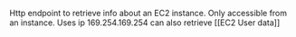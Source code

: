Http endpoint to retrieve info about an EC2 instance. 
Only accessible from an instance.
Uses ip 169.254.169.254
can also retrieve [[EC2 User data]]
